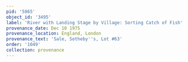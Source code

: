 ```yaml
---
pid: '5865'
object_id: '3495'
label: 'River with Landing Stage by Village: Sorting Catch of Fish'
provenance_date: Dec 10 1975
provenance_location: England, London
provenance_text: 'Sale, Sotheby''s, Lot #63'
order: '1049'
collection: provenance
---
```

